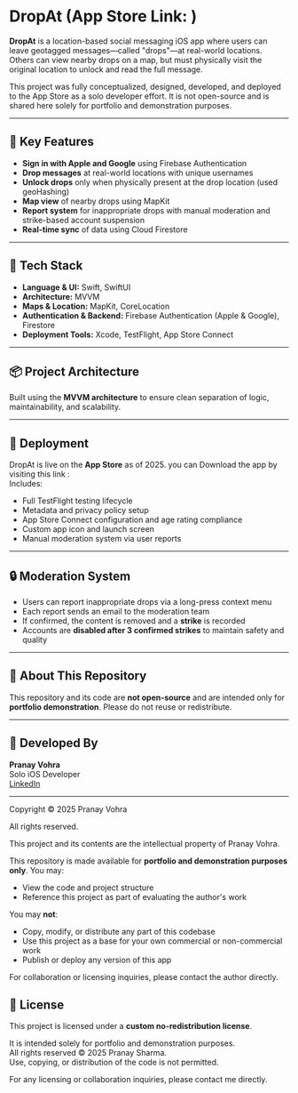 # DropAt (App Store Link: )

**DropAt** is a location-based social messaging iOS app where users can leave geotagged messages—called "drops"—at real-world locations. Others can view nearby drops on a map, but must physically visit the original location to unlock and read the full message.

This project was fully conceptualized, designed, developed, and deployed to the App Store as a solo developer effort. It is not open-source and is shared here solely for portfolio and demonstration purposes.

---

## 📱 Key Features

- **Sign in with Apple and Google** using Firebase Authentication  
- **Drop messages** at real-world locations with unique usernames  
- **Unlock drops** only when physically present at the drop location (used geoHashing)
- **Map view** of nearby drops using MapKit  
- **Report system** for inappropriate drops with manual moderation and strike-based account suspension  
- **Real-time sync** of data using Cloud Firestore

---

## 🧱 Tech Stack

- **Language & UI:** Swift, SwiftUI  
- **Architecture:** MVVM  
- **Maps & Location:** MapKit, CoreLocation  
- **Authentication & Backend:** Firebase Authentication (Apple & Google), Firestore  
- **Deployment Tools:** Xcode, TestFlight, App Store Connect  

---

## 📦 Project Architecture

Built using the **MVVM architecture** to ensure clean separation of logic, maintainability, and scalability.

---

## 🚀 Deployment

DropAt is live on the **App Store** as of 2025. you can Download the app by visiting this link :  
Includes:

- Full TestFlight testing lifecycle  
- Metadata and privacy policy setup  
- App Store Connect configuration and age rating compliance  
- Custom app icon and launch screen  
- Manual moderation system via user reports

---

## 🔒 Moderation System

- Users can report inappropriate drops via a long-press context menu  
- Each report sends an email to the moderation team  
- If confirmed, the content is removed and a **strike** is recorded  
- Accounts are **disabled after 3 confirmed strikes** to maintain safety and quality

---

## 📂 About This Repository

This repository and its code are **not open-source** and are intended only for **portfolio demonstration**. Please do not reuse or redistribute.

---

## 🧠 Developed By

**Pranay Vohra**  
Solo iOS Developer  
[LinkedIn](https://www.linkedin.com/in/pranayvohra/)  

---
Copyright © 2025 Pranay Vohra

All rights reserved.

This project and its contents are the intellectual property of Pranay Vohra.

This repository is made available for **portfolio and demonstration purposes only**. You may:

- View the code and project structure
- Reference this project as part of evaluating the author's work

You may **not**:

- Copy, modify, or distribute any part of this codebase
- Use this project as a base for your own commercial or non-commercial work
- Publish or deploy any version of this app

For collaboration or licensing inquiries, please contact the author directly.

## 📝 License

This project is licensed under a **custom no-redistribution license**.

It is intended solely for portfolio and demonstration purposes.  
All rights reserved © 2025 Pranay Sharma.  
Use, copying, or distribution of the code is not permitted.

For any licensing or collaboration inquiries, please contact me directly.
